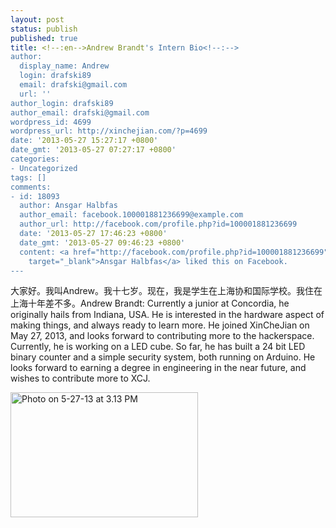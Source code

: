 ```yaml
---
layout: post
status: publish
published: true
title: <!--:en-->Andrew Brandt's Intern Bio<!--:-->
author:
  display_name: Andrew
  login: drafski89
  email: drafski@gmail.com
  url: ''
author_login: drafski89
author_email: drafski@gmail.com
wordpress_id: 4699
wordpress_url: http://xinchejian.com/?p=4699
date: '2013-05-27 15:27:17 +0800'
date_gmt: '2013-05-27 07:27:17 +0800'
categories:
- Uncategorized
tags: []
comments:
- id: 18093
  author: Ansgar Halbfas
  author_email: facebook.100001881236699@example.com
  author_url: http://facebook.com/profile.php?id=100001881236699
  date: '2013-05-27 17:46:23 +0800'
  date_gmt: '2013-05-27 09:46:23 +0800'
  content: <a href="http://facebook.com/profile.php?id=100001881236699"
    target="_blank">Ansgar Halbfas</a> liked this on Facebook.
---
```

<p><!--:zh-->大家好。我叫Andrew。我十七岁。现在，我是学生在上海协和国际学校。我住在上海十年差不多。<!--:--><!--:en-->Andrew Brandt: Currently a junior at Concordia, he originally hails from Indiana, USA. He is interested in the hardware aspect of making things, and always ready to learn more. He joined XinCheJian on May 27, 2013, and looks forward to contributing more to the hackerspace. Currently, he is working on a LED cube. So far, he has built a 24 bit LED binary counter and a simple security system, both running on Arduino. He looks forward to earning a degree in engineering in the near future, and wishes to contribute more to XCJ. </p>
<p><a href="http://xinchejian.com/wp-content/uploads/2013/05/Photo-on-5-27-13-at-3.13-PM1.jpg"><img src="http://xinchejian.com/wp-content/uploads/2013/05/Photo-on-5-27-13-at-3.13-PM1-300x200.jpg" alt="Photo on 5-27-13 at 3.13 PM" width="300" height="200" class="alignnone size-medium wp-image-4700" /></a><!--:--></p>

